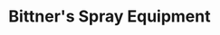 ---
title: "Bittner's Spray Equipment"
url: /elk-grove-village/bittners-spray-equipment/
shop: doityourself
---
